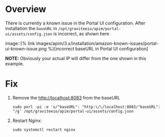 # Overview

There is currently a known issue in the Portal UI configuration. After
installation the `baseURL` in
`/opt/graviteeio/apim/portal-ui/assets/config.json` is incorrect, as
shown here

image::{% link
images/apim/3.x/installation/amazon-known-issues/portal-ui-known-issue.png
%}\[incorrect baseURL in Portal UI configuration\]

**NOTE:** Obviously your actual IP will differ from the one shown in
this example.

# Fix

1.  Remove the <http://localhost:8083> from the baseURL

        sudo perl -pi -e 's/"baseURL": "http:\/\/localhost:8083/"baseURL": "/g' /opt/graviteeio/apim/portal-ui/assets/config.json

2.  Restart Nginx:

        sudo systemctl restart nginx
